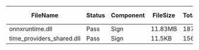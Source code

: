 ﻿ | FileName                  | Status | Component | FileSize | TotalTime(sec) | Upload(sec) | Submit(sec) | SignWait(sec) | Retry Count | 
 |---------------------------|--------|-----------|----------|----------------|-------------|-------------|---------------|-------------|
 | onnxruntime.dll           | Pass   | Sign      | 11.83MB  | 187.49         | 1.01        | 0.4         | 185.76        | 0           | 
 | time_providers_shared.dll | Pass   | Sign      | 11.5KB   | 156.97         | 0.51        | 0.7         | 155.24        | 0           | 

